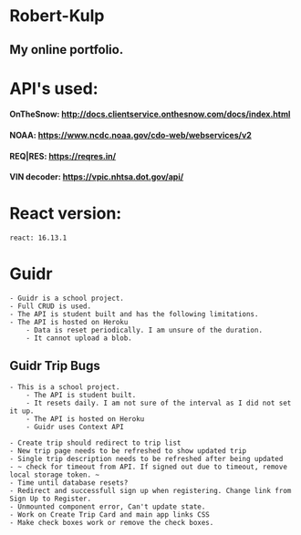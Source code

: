 # Robert-Kulp 
## My online portfolio.

# API's used: 
#### OnTheSnow: http://docs.clientservice.onthesnow.com/docs/index.html
#### NOAA: https://www.ncdc.noaa.gov/cdo-web/webservices/v2
#### REQ|RES: https://reqres.in/
#### VIN decoder: https://vpic.nhtsa.dot.gov/api/

# React version: 
	react: 16.13.1

# Guidr
	- Guidr is a school project. 
	- Full CRUD is used. 
	- The API is student built and has the following limitations. 
	- The API is hosted on Heroku
		- Data is reset periodically. I am unsure of the duration.
		- It cannot upload a blob. 

## Guidr Trip Bugs
	- This is a school project. 
		- The API is student built. 
		- It resets daily. I am not sure of the interval as I did not set it up. 
		- The API is hosted on Heroku
		- Guidr uses Context API

	- Create trip should redirect to trip list
	- New trip page needs to be refreshed to show updated trip
	- Single trip description needs to be refreshed after being updated
	- ~ check for timeout from API. If signed out due to timeout, remove local storage token. ~ 
	- Time until database resets?
	- Redirect and successfull sign up when registering. Change link from Sign Up to Register.
	- Unmounted component error, Can't update state. 
	- Work on Create Trip Card and main app links CSS
	- Make check boxes work or remove the check boxes. 